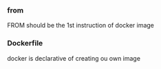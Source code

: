 ### from ###
FROM should be the 1st instruction of docker image



### Dockerfile ###


docker is declarative of creating ou own image
